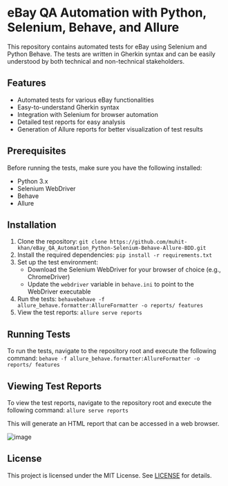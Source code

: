 # **eBay QA Automation with Python, Selenium, Behave, and Allure**

This repository contains automated tests for eBay using Selenium and Python Behave. The tests are written in Gherkin syntax and can be easily understood by both technical and non-technical stakeholders.

## **Features**

- Automated tests for various eBay functionalities
- Easy-to-understand Gherkin syntax
- Integration with Selenium for browser automation
- Detailed test reports for easy analysis
- Generation of Allure reports for better visualization of test results

## **Prerequisites**

Before running the tests, make sure you have the following installed:

- Python 3.x
- Selenium WebDriver
- Behave
- Allure

## **Installation**

1. Clone the repository: `git clone https://github.com/muhit-khan/eBay_QA_Automation_Python-Selenium-Behave-Allure-BDD.git`
2. Install the required dependencies: `pip install -r requirements.txt`
3. Set up the test environment:
   - Download the Selenium WebDriver for your browser of choice (e.g., ChromeDriver)
   - Update the `webdriver` variable in `behave.ini` to point to the WebDriver executable
4. Run the tests: `behavebehave -f allure_behave.formatter:AllureFormatter -o reports/ features`
5. View the test reports: `allure serve reports`

## **Running Tests**

To run the tests, navigate to the repository root and execute the following command: `behave -f allure_behave.formatter:AllureFormatter -o reports/ features`

## **Viewing Test Reports**

To view the test reports, navigate to the repository root and execute the following command: `allure serve reports`

This will generate an HTML report that can be accessed in a web browser.

![image](https://github.com/muhit-khan/eBay_QA_Automation_Python-Selenium-Behave-Allure-BDD/assets/68416439/dcda79b6-8c72-4bf2-865b-695f883c7255)



## **License**

This project is licensed under the MIT License. See [LICENSE](LICENSE) for details.
